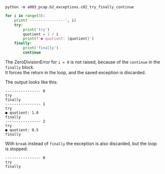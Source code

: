 `python -m a003_pcap.b2_exceptions.c02_try_finally_continue`


```python
for i in range(3):
    print('----------------', i)
    try:
        print('try')
        quotient = 1 / i
        print(f'● quotient: {quotient}')
    finally:
        print('finally')
        continue
```


The ZeroDivisionError for `i = 0` is not raised, because of the `continue` in the `finally` block.<br>
It forces the return in the loop, and the saved exception is discarded.

The output looks like this:

```
---------------- 0
try
finally
---------------- 1
try
● quotient: 1.0
finally
---------------- 2
try
● quotient: 0.5
finally
```

With `break` instead of `finally` the exception is also discarded, but the loop is stopped:

``` 
---------------- 0
try
finally
```

